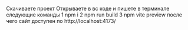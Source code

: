 Скачиваете проект
Открываете в вс коде и пишете в терминале следующие команды
1 npm i
2 npm run build
3 npm vite preview
после чего сайт доступен по http://localhost:4173/
